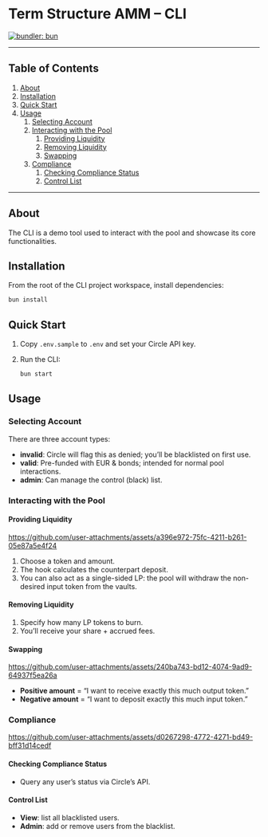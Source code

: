 # Term Structure AMM – CLI

[![bundler: bun](https://img.shields.io/badge/bundler-bun-blue)](https://bun.sh/)

---

## Table of Contents

1. [About](#about)
2. [Installation](#installation)
3. [Quick Start](#quick-start)
4. [Usage](#usage)
   1. [Selecting Account](#selecting-account)
   2. [Interacting with the Pool](#interacting-with-the-pool)
      1. [Providing Liquidity](#providing-liquidity)
      2. [Removing Liquidity](#removing-liquidity)
      3. [Swapping](#swapping)
   3. [Compliance](#compliance)
      1. [Checking Compliance Status](#checking-compliance-status)
      2. [Control List](#control-list)

---

## About

The CLI is a demo tool used to interact with the pool and showcase its core functionalities.

## Installation

From the root of the CLI project workspace, install dependencies:

```sh
bun install
```

## Quick Start

1. Copy `.env.sample` to `.env` and set your Circle API key.
2. Run the CLI:

   ```sh
   bun start
   ```

## Usage

### Selecting Account

There are three account types:

- **invalid**: Circle will flag this as denied; you’ll be blacklisted on first use.
- **valid**: Pre-funded with EUR & bonds; intended for normal pool interactions.
- **admin**: Can manage the control (black) list.

### Interacting with the Pool

#### Providing Liquidity

https://github.com/user-attachments/assets/a396e972-75fc-4211-b261-05e87a5e4f24

1. Choose a token and amount.
2. The hook calculates the counterpart deposit.
3. You can also act as a single-sided LP: the pool will withdraw the non-desired input token from the vaults.

#### Removing Liquidity

1. Specify how many LP tokens to burn.
2. You’ll receive your share + accrued fees.

#### Swapping

https://github.com/user-attachments/assets/240ba743-bd12-4074-9ad9-64937f5ea26a

- **Positive amount** = “I want to receive exactly this much output token.”
- **Negative amount** = “I want to deposit exactly this much input token.”

### Compliance

https://github.com/user-attachments/assets/d0267298-4772-4271-bd49-bff31d14cedf

#### Checking Compliance Status

- Query any user’s status via Circle’s API.

#### Control List

- **View**: list all blacklisted users.
- **Admin**: add or remove users from the blacklist.
